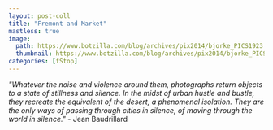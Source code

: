 ```yaml
---
layout: post-coll
title: "Fremont and Market"
mastless: true
image:
  path: https://www.botzilla.com/blog/archives/pix2014/bjorke_PICS1923.jpg
  thumbnail: https://www.botzilla.com/blog/archives/pix2014/bjorke_PICS1923.jpg
categories: [fStop]
---
```


<p class="well"><i>"Whatever the noise and violence around them, photographs return objects to a state of stillness and silence. In the midst of urban hustle and bustle, they recreate the equivalent of the desert, a phenomenal isolation. They are the only ways of passing through cities in silence, of moving through the world in silence."</i> - Jean Baudrillard</p>

